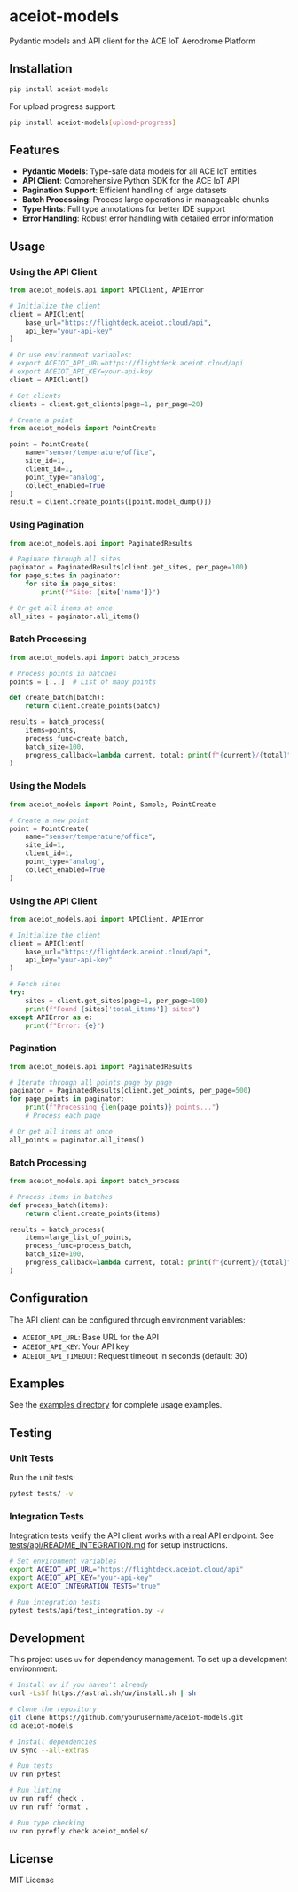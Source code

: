 # aceiot-models

Pydantic models and API client for the ACE IoT Aerodrome Platform

## Installation

```bash
pip install aceiot-models
```

For upload progress support:
```bash
pip install aceiot-models[upload-progress]
```

## Features

- **Pydantic Models**: Type-safe data models for all ACE IoT entities
- **API Client**: Comprehensive Python SDK for the ACE IoT API
- **Pagination Support**: Efficient handling of large datasets
- **Batch Processing**: Process large operations in manageable chunks
- **Type Hints**: Full type annotations for better IDE support
- **Error Handling**: Robust error handling with detailed error information

## Usage

### Using the API Client

```python
from aceiot_models.api import APIClient, APIError

# Initialize the client
client = APIClient(
    base_url="https://flightdeck.aceiot.cloud/api",
    api_key="your-api-key"
)

# Or use environment variables:
# export ACEIOT_API_URL=https://flightdeck.aceiot.cloud/api
# export ACEIOT_API_KEY=your-api-key
client = APIClient()

# Get clients
clients = client.get_clients(page=1, per_page=20)

# Create a point
from aceiot_models import PointCreate

point = PointCreate(
    name="sensor/temperature/office",
    site_id=1,
    client_id=1,
    point_type="analog",
    collect_enabled=True
)
result = client.create_points([point.model_dump()])
```

### Using Pagination

```python
from aceiot_models.api import PaginatedResults

# Paginate through all sites
paginator = PaginatedResults(client.get_sites, per_page=100)
for page_sites in paginator:
    for site in page_sites:
        print(f"Site: {site['name']}")

# Or get all items at once
all_sites = paginator.all_items()
```

### Batch Processing

```python
from aceiot_models.api import batch_process

# Process points in batches
points = [...]  # List of many points

def create_batch(batch):
    return client.create_points(batch)

results = batch_process(
    items=points,
    process_func=create_batch,
    batch_size=100,
    progress_callback=lambda current, total: print(f"{current}/{total}")
)
```

### Using the Models

```python
from aceiot_models import Point, Sample, PointCreate

# Create a new point
point = PointCreate(
    name="sensor/temperature/office",
    site_id=1,
    client_id=1,
    point_type="analog",
    collect_enabled=True
)
```

### Using the API Client

```python
from aceiot_models.api import APIClient, APIError

# Initialize the client
client = APIClient(
    base_url="https://flightdeck.aceiot.cloud/api",
    api_key="your-api-key"
)

# Fetch sites
try:
    sites = client.get_sites(page=1, per_page=100)
    print(f"Found {sites['total_items']} sites")
except APIError as e:
    print(f"Error: {e}")
```

### Pagination

```python
from aceiot_models.api import PaginatedResults

# Iterate through all points page by page
paginator = PaginatedResults(client.get_points, per_page=500)
for page_points in paginator:
    print(f"Processing {len(page_points)} points...")
    # Process each page

# Or get all items at once
all_points = paginator.all_items()
```

### Batch Processing

```python
from aceiot_models.api import batch_process

# Process items in batches
def process_batch(items):
    return client.create_points(items)

results = batch_process(
    items=large_list_of_points,
    process_func=process_batch,
    batch_size=100,
    progress_callback=lambda current, total: print(f"{current}/{total}")
)
```

## Configuration

The API client can be configured through environment variables:

- `ACEIOT_API_URL`: Base URL for the API
- `ACEIOT_API_KEY`: Your API key
- `ACEIOT_API_TIMEOUT`: Request timeout in seconds (default: 30)

## Examples

See the [examples directory](examples/) for complete usage examples.

## Testing

### Unit Tests

Run the unit tests:

```bash
pytest tests/ -v
```

### Integration Tests

Integration tests verify the API client works with a real API endpoint. See [tests/api/README_INTEGRATION.md](tests/api/README_INTEGRATION.md) for setup instructions.

```bash
# Set environment variables
export ACEIOT_API_URL="https://flightdeck.aceiot.cloud/api"
export ACEIOT_API_KEY="your-api-key"
export ACEIOT_INTEGRATION_TESTS="true"

# Run integration tests
pytest tests/api/test_integration.py -v
```

## Development

This project uses `uv` for dependency management. To set up a development environment:

```bash
# Install uv if you haven't already
curl -LsSf https://astral.sh/uv/install.sh | sh

# Clone the repository
git clone https://github.com/yourusername/aceiot-models.git
cd aceiot-models

# Install dependencies
uv sync --all-extras

# Run tests
uv run pytest

# Run linting
uv run ruff check .
uv run ruff format .

# Run type checking
uv run pyrefly check aceiot_models/
```

## License

MIT License
